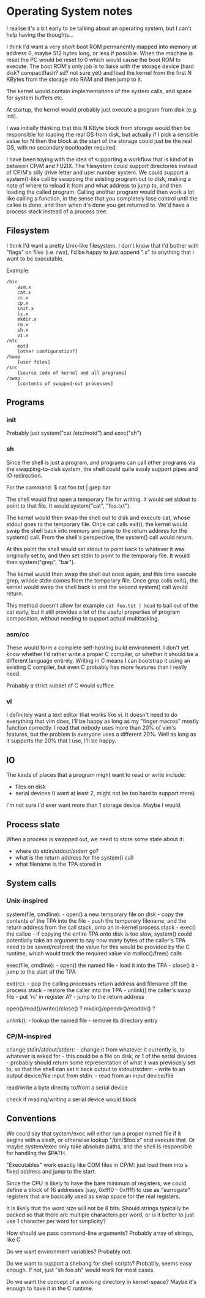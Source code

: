 # Operating System notes

I realise it's a bit early to be talking about an operating system, but I can't help having the thoughts...

I think I'd want a very short boot ROM permanently mapped into memory at address 0, maybe 512 bytes long, or less if possible.
When the machine is reset the PC would be reset to 0 which would cause the boot ROM to execute.
The boot ROM's only job is to liaise with the storage device (hard disk? compactflash? sd? not sure yet) and load the kernel
from the first N KBytes from the storage into RAM and then jump to it.

The kernel would contain implementations of the system calls, and space for system buffers etc.

At startup, the kernel would probably just execute a program from disk (e.g. init).

I was initially thinking that this N KByte block from storage would then be responsible for loading the real OS from disk, but
actually if I pick a sensible value for N then the block at the start of the storage could just be the real OS, with no
secondary bootloader required.

I have been toying with the idea of supporting a workflow that is kind of in between CP/M and FUZIX. The filesystem could
support directories instead of CP/M's silly drive letter and user number system. We could support a system()-like call
by swapping the existing program out to disk, making a note of where to reload it from and what address to jump to, and then loading the called program.
Calling another program would then work a lot like calling a function, in the sense that you completely lose control until
the callee is done, and then when it's done you get returned to. We'd have a process stack instead of a process tree.

## Filesystem

I think I'd want a pretty Unix-like filesystem. I don't know that I'd bother with "flags" on files (i.e. rwx), I'd be happy to just
append ".x" to anything that I want to be executable.

Example:

    /bin
        asm.x
        cat.x
        cc.x
        cp.x
        init.x
        ls.x
        mkdir.x
        rm.x
        sh.x
        vi.x
    /etc
        motd
        [other configuration?]
    /home
        [user files]
    /src
        [source code of kernel and all programs]
    /swap
        [contents of swapped-out processes]

## Programs

### init

Probably just system("cat /etc/motd") and exec("sh")

### sh

Since the shell is just a program, and programs can call other programs via the swapping-to-disk system,
the shell could quite easily support pipes and IO redirection.

For the command:
    $ cat foo.txt | grep bar

The shell would first open a temporary file for writing. It would set stdout to point to that file.
It would system("cat", "foo.txt").

The kernel would then swap the shell out to disk and execute cat, whose stdout goes to the temporary
file. Once cat calls exit(), the kernel
would swap the shell back into memory and jump to the return address for the system() call.
From the shell's perspective, the system() call would return.

At this point the shell would set stdout to point back to whatever it was originally set to, and then
set stdin to point to the temporary file. It would then system("grep", "bar").

The kernel wuold then swap the shell out once again, and this time execute grep, whose stdin
comes from the temporary file. Once grep calls exit(), the kernel would swap the shell back in
and the second system() call would return.

This method doesn't allow for example `cat foo.txt | head` to bail out of the cat early, but it still provides a lot of
the useful properties of program composition, without needing to support actual multitasking.

### asm/cc

These would form a complete self-hosting build environment. I don't yet know whether I'd rather write
a proper C compiler, or whether it should be a different language entirely.
Writing in C means I can bootstrap it using an existing C compiler, but even C probably has more features than I really
need.

Probably a strict subset of C would suffice.

### vi

I definitely want a text editor that works like vi. It doesn't need to do everything that vim does, I'll be happy as long
as my "finger macros" mostly function correctly. I read that nobody uses more than 20% of vim's features, but the
problem is everyone uses a different 20%. Well as long as it supports the 20% that I use, I'll be happy.

## IO

The kinds of places that a program might want to read or write include:

 - files on disk
 - serial devices (I want at least 2, might not be too hard to support more)

I'm not sure I'd ever want more than 1 storage device. Maybe I would.

## Process state

When a process is swapped out, we need to store some state about it:

 - where do stdin/stdout/stderr go?
 - what is the return address for the system() call
 - what filename is the TPA stored in

## System calls

### Unix-inspired

system(file, cmdline):
    - open() a new temporary file on disk
    - copy the contents of the TPA into the file
    - push the temporary filename, and the return address from the call stack, onto an in-kernel process stack
    - exec() the callee
    - if copying the entire TPA onto disk is too slow, system() could potentially take an argument to say how many
      bytes of the caller's TPA need to be saved/restored; the value for this would be provided by the C runtime,
      which would track the required value via malloc()/free() calls

exec(file, cmdline):
    - open() the named file
    - load it into the TPA
    - close() it
    - jump to the start of the TPA

exit(rc):
    - pop the calling processes return address and filename off the process stack
    - restore the caller into the TPA
    - unlink() the caller's swap file
    - put 'rc' in register A?
    - jump to the return address

open()/read()/write()/close() ?
mkdir()/opendir()/readdir() ?

unlink():
    - lookup the named file
    - remove its directory entry

### CP/M-inspired

change stdin/stdout/stderr:
    - change it from whatever it currently is, to whatever is asked for
    - this could be a file on disk, or 1 of the serial devices
    - probably should return some representation of what it was previously set to,
      so that the shell can set it back
output to stdout/stderr:
    - write to an output device/file
input from stdin:
    - read from an input device/file

read/write a byte directly to/from a serial device

check if reading/writing a serial device would block

## Conventions

We could say that system/exec will either run a proper named file if it begins with a slash, or otherwise lookup "/bin/$foo.x" and execute that.
Or maybe system/exec only take absolute paths, and the shell is responsible for handling the $PATH.

"Executables" work exactly like COM files in CP/M: just load them into a fixed address and jump to the start.

Since the CPU is likely to have the bare minimum of registers, we could define a block of 16 addresses (say, 0xfff0 - 0xffff)
to use as "surrogate" registers that are basically used as swap space for the real registers.

It is likely that the word size will not be 8 bits. Should strings typically be packed so that there are multiple
characters per word, or is it better to just use 1 character per word for simplicity?

How should we pass command-line arguments? Probably array of strings, like C

Do we want environment variables? Probably not.

Do we want to support a shebang for shell scripts? Probably, seems easy enough. If not, just "sh foo.sh" would work for most cases.

Do we want the concept of a working directory in kernel-space? Maybe it's enough to have it in the C runtime.
